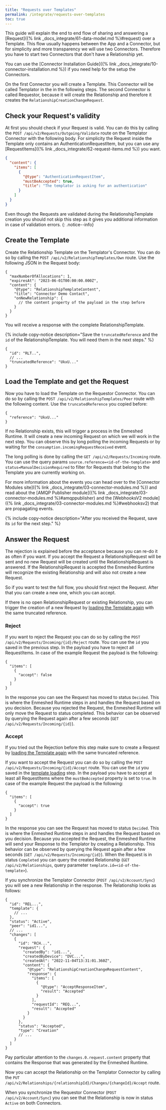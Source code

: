 ```yaml
---
title: "Requests over Templates"
permalink: /integrate/requests-over-templates
toc: true
---
```


This guide will explain the end to end flow of sharing and answering a [Request]({% link _docs_integrate/61-data-model.md %}#request) over a Template. This flow usually happens between the App and a Connector, but for simplicity and more transparency we will use two Connectors. Therefore you have to start two Connectors that don't have a Relationship yet.

You can use the [Connector Installation Guide]({% link _docs_integrate/10-connector-installation.md %}) if you need help for the setup the Connectors.

On the first Connector you will create a Template. This Connector will be called Templator in the in the following steps. The second Connector is called Requestor, because it will create the Relationship and therefore it creates the `RelationshipCreationChangeRequest`.

## Check your Request's validity

At first you should check if your Request is valid. You can do this by calling the `POST /api/v2/Requests/Outgoing/Validate` route on the Templator Connector with the following body.
For simplicity the Request inside the Template only contains an AuthenticationRequestItem, but you can use any [RequestItems]({% link _docs_integrate/62-request-items.md %}) you want.

```json
{
  "content": {
    "items": [
      {
        "@type": "AuthenticationRequestItem",
        "mustBeAccepted": true,
        "title": "The templator is asking for an authentication"
      }
    ]
  }
}
```

Even though the Requests are validated during the RelationshipTemplate creation you should not skip this step as it gives you additional information in case of validation errors.
{: .notice--info}

## Create the Template

Create the Relationship Template on the Templator's Connector. You can do so by calling the `POST /api/v2/RelationshipTemplates/Own` route. Use the following JSON in the Request body:

```jsonc
{
  "maxNumberOfAllocations": 1,
  "expiresAt": "2023-06-01T00:00:00.000Z",
  "content": {
    "@type": "RelationshipTemplateContent",
    "title": "Connector Demo Contact",
    "onNewRelationship": {
      // the content property of the payload in the step before
    }
  }
}
```

You will receive a response with the complete RelationshipTemplate.

{% include copy-notice description="Save the `truncatedReference` and the `id` of the RelationshipTemplate. You will need them in the next steps." %}

```jsonc
{
  "id": "RLT..",
  // ...
  "truncatedReference": "UkxU..."
}
```

## Load the Template and get the Request

Now you have to load the Template on the Requestor Connector. You can do so by calling the `POST /api/v2/RelationshipTemplates/Peer` route with the following content. Use the `truncatedReference` you copied before:

```jsonc
{
  "reference": "UkxU..."
}
```

If no Relationship exists, this will trigger a process in the Enmeshed Runtime. It will create a new incoming Request on which we will work in the next step. You can observe this by long polling the incoming Requests or by waiting for the `consumption.incomingRequestReceived` event.

The long polling is done by calling the `GET /api/v2/Requests/Incoming` route. You can use the query params `source.reference=<id-of-the-template>` and `status=ManualDecisionRequired` to filter for Requests that belong to the Template you are currently working on.

For more information about the events you can head over to the [Connector Modules site]({% link _docs_integrate/03-connector-modules.md %}) and read about the [AMQP Publisher module]({% link _docs_integrate/03-connector-modules.md %}#amqppublisher) and the [WebhooksV2 module]({% link _docs_integrate/03-connector-modules.md %}#webhooksv2) that are propagating events.

{% include copy-notice description="After you received the Request, save its `id` for the next step." %}

## Answer the Request

The rejection is explained before the acceptance because you can re-do it as often if you want. If you accept the Request a RelationshipRequest will be sent and no new Request will be created until the RelationshipRequest is answered. If the RelationshipRequest is accepted the Enmeshed Runtime will recognize the existing Relationship and will also not create a new Request.

So if you want to test the full flow, you should first reject the Request. After that you can create a new one, which you can accept.

If there is no open RelationshipRequest or existing Relationship, you can trigger the creation of a new Request by [loading the Template again](#load-the-template-and-get-the-request) with the same truncated reference.

### Reject

If you want to reject the Request you can do so by calling the `POST /api/v2/Requests/Incoming/{id}/Reject` route. You can use the `id` you saved in the previous step. In the payload you have to reject all RequestItems. In case of the example Request the payload is the following:

```jsonc
{
  "items": [
    {
      "accept": false
    }
  ]
}
```

In the response you can see the Request has moved to status `Decided`. This is where the Enmeshed Runtime steps in and handles the Request based on you decision. Because you rejected the Request, the Enmeshed Runtime will only move the Request to status completed. This behavior can be observed by querying the Request again after a few seconds (`GET /api/v2/Requests/Incoming/{id}`).

### Accept

If you tried out the Rejection before this step make sure to create a Request by [loading the Template again](#load-the-template-and-get-the-request) with the same truncated reference.

If you want to accept the Request you can do so by calling the `POST /api/v2/Requests/Incoming/{id}/Accept` route. You can use the `id` you saved in the [template loading](#load-the-template-and-get-the-request) step. In the payload you have to accept at least all RequestItems where the `mustBeAccepted` property is set to `true`. In case of the example Request the payload is the following:

```jsonc
{
  "items": [
    {
      "accept": true
    }
  ]
}
```

In the response you can see the Request has moved to status `Decided`. This is where the Enmeshed Runtime steps in and handles the Request based on you decision. Because you accepted the Request, the Enmeshed Runtime will send your Response to the Templator by creating a Relationship. This behavior can be observed by querying the Request again after a few seconds (`GET /api/v2/Requests/Incoming/{id}`). When the Request is in status `Completed` you can query the created Relationship (`GET /api/v2/Relationships`, query parameter `template.id=<id-of-the-template>`).

If you synchronize the Templator Connector (`POST /api/v2/Account/Sync`) you will see a new Relationship in the response. The Relationship looks as follows:

```jsonc
{
  "id": "REL...",
  "template": {
    // ...
  },
  "status": "Active",
  "peer": "id1...",
  // ...
  "changes": [
    {
      "id": "RCH...",
      "request": {
        "createdBy": "id1...",
        "createdByDevice": "DVC...",
        "createdAt": "2022-11-04T13:31:01.360Z",
        "content": {
          "@type": "RelationshipCreationChangeRequestContent",
          "response": {
            "items": [
              {
                "@type": "AcceptResponseItem",
                "result": "Accepted"
              }
            ],
            "requestId": "REQ...",
            "result": "Accepted"
          }
        }
      },
      "status": "Accepted",
      "type": "Creation"
      // ...
    }
  ]
}
```

Pay particular attention to the `changes.0.request.content` property that contains the Response that was generated by the Enmeshed Runtime.

Now you can accept the Relationship on the Templator Connector by calling the `PUT /api/v2/Relationships/{relationshipId}/Changes/{changeId}/Accept` route.

When you synchronize the Requestor Connector (`POST /api/v2/Account/Sync`) you can see that the Relationship is now in status `Active` on both Connectors.
